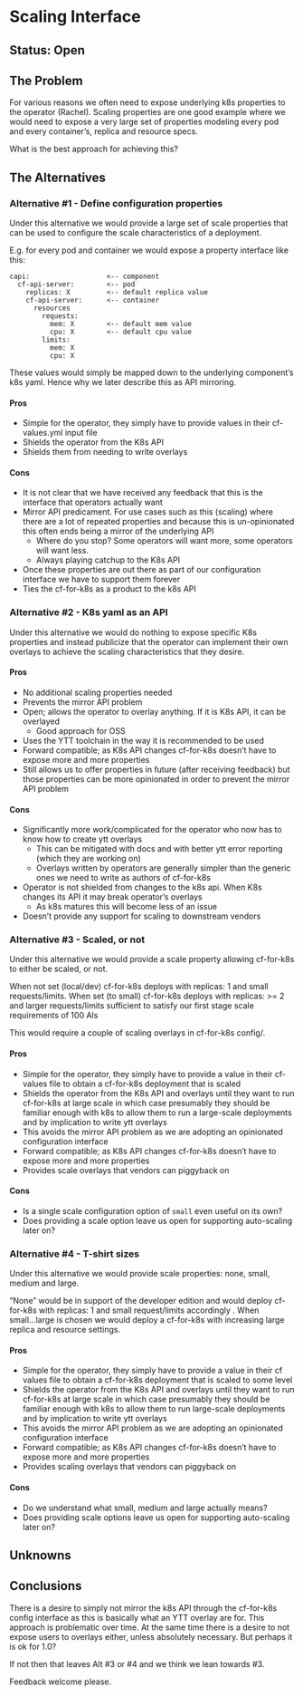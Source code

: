 # Scaling Interface

## Status: Open

## The Problem

For various reasons we often need to expose underlying k8s properties to the operator (Rachel).  Scaling properties are one good example where we would need to expose a very large set of properties modeling every pod and every container’s, replica and resource specs.

What is the best approach for achieving this?

## The Alternatives

### Alternative #1 - Define configuration properties

Under this alternative we would provide a large set of scale properties that can be used to configure the scale characteristics of a deployment.

E.g. for every pod and container we would expose a property interface like this:

```
capi:                   <-- component 
  cf-api-server:        <-- pod 
    replicas: X         <-- default replica value
    cf-api-server:      <-- container
      resources
        requests:    
          mem: X        <-- default mem value
          cpu: X        <-- default cpu value
        limits: 
          mem: X
          cpu: X
```

These values would simply be mapped down to the underlying component’s k8s yaml.  Hence why we later describe this as API mirroring. 

#### Pros
- Simple for the operator, they simply have to provide values in their cf-values.yml input file
- Shields the operator from the K8s API
- Shields them from needing to write overlays

#### Cons
- It is not clear that we have received any feedback that this is the interface that operators actually want 
- Mirror API predicament.  For use cases such as this (scaling) where there are a lot of repeated properties and because this is un-opinionated this often ends being a mirror of the underlying API
    - Where do you stop?  Some operators will want more, some operators will want less.
    - Always playing catchup to the K8s API
- Once these properties are out there as part of our configuration interface we have to support them forever
- Ties the cf-for-k8s as a product to the k8s API

### Alternative #2 - K8s yaml as an API

Under this alternative we would do nothing to expose specific K8s properties and instead publicize that the operator can implement their own overlays to 
achieve the scaling characteristics that they desire. 

#### Pros
- No additional scaling properties needed 
- Prevents the mirror API problem
- Open; allows the operator to overlay anything.  If it is K8s API, it can be overlayed
    - Good approach for OSS
- Uses the YTT toolchain in the way it is recommended to be used
- Forward compatible;  as K8s API changes cf-for-k8s doesn’t have to expose more and more properties
- Still allows us to offer properties in future (after receiving feedback) but those properties can be more opinionated in order to prevent the mirror API problem

#### Cons
- Significantly more work/complicated for the operator who now has to know how to create ytt overlays
    - This can be mitigated with docs and with better ytt error reporting (which they are working on)  
    - Overlays written by operators are generally simpler than the generic ones we need to write as authors of cf-for-k8s
- Operator is not shielded from changes to the k8s api.  When K8s changes its API it may break operator’s overlays
    - As k8s matures this will become less of an issue
- Doesn’t provide any support for scaling to downstream vendors 

### Alternative #3 - Scaled, or not

Under this alternative we would provide a scale property allowing cf-for-k8s to either be scaled, or not.

When not set (local/dev) cf-for-k8s deploys with replicas: 1 and small requests/limits.  When set (to small) cf-for-k8s deploys with replicas: >= 2 and larger requests/limits sufficient to satisfy our first stage scale requirements of 100 AIs

This would require a couple of scaling overlays in cf-for-k8s config/.

#### Pros
- Simple for the operator, they simply have to provide a value in their cf-values file to obtain a cf-for-k8s deployment that is scaled
- Shields the operator from the K8s API and overlays until they want to run cf-for-k8s at large scale in which case presumably they should be familiar enough with k8s to allow them to run a large-scale deployments and by implication to write ytt overlays
- This avoids the mirror API problem as we are adopting an opinionated configuration interface
- Forward compatible;  as K8s API changes cf-for-k8s doesn’t have to expose more and more properties
- Provides scale overlays that vendors can piggyback on 

#### Cons
- Is a single scale configuration option of `small` even useful on its own?  
- Does providing a scale option leave us open for supporting auto-scaling later on?    

### Alternative #4 - T-shirt sizes

Under this alternative we would provide scale properties: none, small, medium and large.

“None” would be in support of the developer edition and would deploy cf-for-k8s with replicas: 1 and small request/limits accordingly .  When small...large is chosen we would deploy a cf-for-k8s with increasing large replica and resource settings.

#### Pros
- Simple for the operator, they simply have to provide a value in their cf values file to obtain a cf-for-k8s deployment that is scaled to some level
- Shields the operator from the K8s API and overlays until they want to run cf-for-k8s at large scale in which case presumably they should be familiar enough with k8s to allow them to run large-scale deployments and by implication to write ytt overlays
- This avoids the mirror API problem as we are adopting an opinionated configuration interface
- Forward compatible;  as K8s API changes cf-for-k8s doesn’t have to expose more and more properties
- Provides scaling overlays that vendors can piggyback on 

#### Cons
- Do we understand what small, medium and large actually means?  
- Does providing scale options leave us open for supporting auto-scaling later on?    

## Unknowns

## Conclusions
There is a desire to simply not mirror the k8s API through the cf-for-k8s config interface as this is basically what an YTT overlay are for.  This approach is problematic over time.  At the same time there is a desire to not expose users to overlays either, 
unless absolutely necessary.  But perhaps it is ok for 1.0?

If not then that leaves Alt #3 or #4 and we think we lean towards #3.

Feedback welcome please.

 
